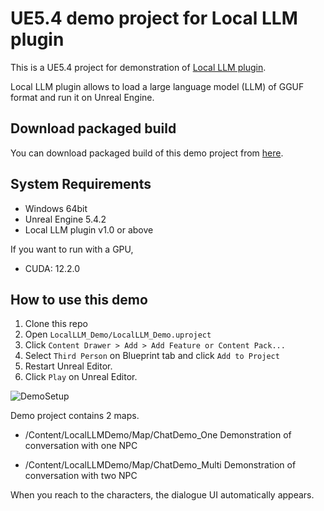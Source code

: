 # UE5.4 demo project for Local LLM plugin

This is a UE5.4 project for demonstration of [Local LLM plugin](https://www.unrealengine.com/marketplace/product/b349cc8c5ef840ac90cd08d0ee59a89d).

Local LLM plugin allows to load a large language model (LLM) of GGUF format and run it on Unreal Engine.

<!-- [![Youtube demo](http://img.youtube.com/vi/mmMDhH0ueyI/0.jpg)](https://www.youtube.com/watch?v=mmMDhH0ueyI) -->

## Download packaged build

You can download packaged build of this demo project from [here](https://taguchishouji-my.sharepoint.com/:u:/g/personal/kasa_taguchishouji_onmicrosoft_com/ESClVDJjABVLiLirpkfZtq8BWPnXzVzDzFgBdWiZQ4B5FQ?e=TNJBQW).

## System Requirements

- Windows 64bit
- Unreal Engine 5.4.2
- Local LLM plugin v1.0 or above

If you want to run with a GPU,

- CUDA: 12.2.0

## How to use this demo

1. Clone this repo <!-- : `git clone git@github.com:Akiya-Research-Institute/WhisperRealtime-Demo.git` -->
2. Open `LocalLLM_Demo/LocalLLM_Demo.uproject`
3. Click `Content Drawer > Add > Add Feature or Content Pack...` 
4. Select `Third Person` on Blueprint tab and click `Add to Project`
5. Restart Unreal Editor.
6. Click `Play` on Unreal Editor.

![DemoSetup](https://user-images.githubusercontent.com/89242761/210740516-161fd325-3f75-41dd-8f34-77f6e1942c53.gif)

Demo project contains 2 maps.

- /Content/LocalLLMDemo/Map/ChatDemo_One
  Demonstration of conversation with one NPC

- /Content/LocalLLMDemo/Map/ChatDemo_Multi
  Demonstration of conversation with two NPC

When you reach to the characters, the dialogue UI automatically appears.
